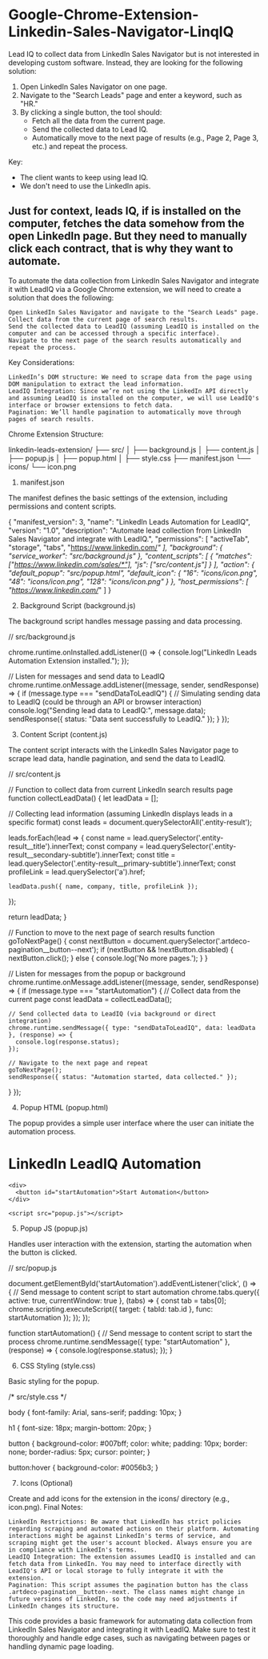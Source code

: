 # Google-Chrome-Extension-Linkedin-Sales-Navigator-LinqIQ
 Lead IQ to collect data from LinkedIn Sales Navigator but is not interested in developing custom software. Instead, they are looking for the following solution:

1. Open LinkedIn Sales Navigator on one page.
2. Navigate to the "Search Leads" page and enter a keyword, such as "HR."
3. By clicking a single button, the tool should:
    - Fetch all the data from the current page.
    - Send the collected data to Lead IQ.
    - Automatically move to the next page of results (e.g., Page 2, Page 3, etc.) and repeat the process.

Key:
- The client wants to keep using lead IQ.
- We don't need to use the LinkedIn apis.

Just for context, leads IQ, if is installed on the computer, fetches the data somehow from the open LinkedIn page.
But they need to manually click each contract, that is why they want to automate.
------------
To automate the data collection from LinkedIn Sales Navigator and integrate it with LeadIQ via a Google Chrome extension, we will need to create a solution that does the following:

    Open LinkedIn Sales Navigator and navigate to the "Search Leads" page.
    Collect data from the current page of search results.
    Send the collected data to LeadIQ (assuming LeadIQ is installed on the computer and can be accessed through a specific interface).
    Navigate to the next page of the search results automatically and repeat the process.

Key Considerations:

    LinkedIn’s DOM structure: We need to scrape data from the page using DOM manipulation to extract the lead information.
    LeadIQ Integration: Since we’re not using the LinkedIn API directly and assuming LeadIQ is installed on the computer, we will use LeadIQ's interface or browser extensions to fetch data.
    Pagination: We’ll handle pagination to automatically move through pages of search results.

Chrome Extension Structure:

linkedin-leads-extension/
├── src/
│   ├── background.js
│   ├── content.js
│   ├── popup.js
│   ├── popup.html
│   ├── style.css
├── manifest.json
└── icons/
    └── icon.png

1. manifest.json

The manifest defines the basic settings of the extension, including permissions and content scripts.

{
  "manifest_version": 3,
  "name": "LinkedIn Leads Automation for LeadIQ",
  "version": "1.0",
  "description": "Automate lead collection from LinkedIn Sales Navigator and integrate with LeadIQ.",
  "permissions": [
    "activeTab",
    "storage",
    "tabs",
    "https://www.linkedin.com/*"
  ],
  "background": {
    "service_worker": "src/background.js"
  },
  "content_scripts": [
    {
      "matches": ["https://www.linkedin.com/sales/*"],
      "js": ["src/content.js"]
    }
  ],
  "action": {
    "default_popup": "src/popup.html",
    "default_icon": {
      "16": "icons/icon.png",
      "48": "icons/icon.png",
      "128": "icons/icon.png"
    }
  },
  "host_permissions": [
    "https://www.linkedin.com/*"
  ]
}

2. Background Script (background.js)

The background script handles message passing and data processing.

// src/background.js

chrome.runtime.onInstalled.addListener(() => {
  console.log("LinkedIn Leads Automation Extension installed.");
});

// Listen for messages and send data to LeadIQ
chrome.runtime.onMessage.addListener((message, sender, sendResponse) => {
  if (message.type === "sendDataToLeadIQ") {
    // Simulating sending data to LeadIQ (could be through an API or browser interaction)
    console.log("Sending lead data to LeadIQ:", message.data);
    sendResponse({ status: "Data sent successfully to LeadIQ." });
  }
});

3. Content Script (content.js)

The content script interacts with the LinkedIn Sales Navigator page to scrape lead data, handle pagination, and send the data to LeadIQ.

// src/content.js

// Function to collect data from current LinkedIn search results page
function collectLeadData() {
  let leadData = [];
  
  // Collecting lead information (assuming LinkedIn displays leads in a specific format)
  const leads = document.querySelectorAll('.entity-result');
  
  leads.forEach(lead => {
    const name = lead.querySelector('.entity-result__title').innerText;
    const company = lead.querySelector('.entity-result__secondary-subtitle').innerText;
    const title = lead.querySelector('.entity-result__primary-subtitle').innerText;
    const profileLink = lead.querySelector('a').href;
    
    leadData.push({ name, company, title, profileLink });
  });
  
  return leadData;
}

// Function to move to the next page of search results
function goToNextPage() {
  const nextButton = document.querySelector('.artdeco-pagination__button--next');
  if (nextButton && !nextButton.disabled) {
    nextButton.click();
  } else {
    console.log('No more pages.');
  }
}

// Listen for messages from the popup or background
chrome.runtime.onMessage.addListener((message, sender, sendResponse) => {
  if (message.type === "startAutomation") {
    // Collect data from the current page
    const leadData = collectLeadData();
    
    // Send collected data to LeadIQ (via background or direct integration)
    chrome.runtime.sendMessage({ type: "sendDataToLeadIQ", data: leadData }, (response) => {
      console.log(response.status);
    });
    
    // Navigate to the next page and repeat
    goToNextPage();
    sendResponse({ status: "Automation started, data collected." });
  }
});

4. Popup HTML (popup.html)

The popup provides a simple user interface where the user can initiate the automation process.

<!-- src/popup.html -->

<!DOCTYPE html>
<html lang="en">
  <head>
    <meta charset="UTF-8">
    <meta name="viewport" content="width=device-width, initial-scale=1.0">
    <title>LinkedIn Lead Automation</title>
    <link rel="stylesheet" href="style.css">
  </head>
  <body>
    <h1>LinkedIn LeadIQ Automation</h1>
    
    <div>
      <button id="startAutomation">Start Automation</button>
    </div>
    
    <script src="popup.js"></script>
  </body>
</html>

5. Popup JS (popup.js)

Handles user interaction with the extension, starting the automation when the button is clicked.

// src/popup.js

document.getElementById('startAutomation').addEventListener('click', () => {
  // Send message to content script to start automation
  chrome.tabs.query({ active: true, currentWindow: true }, (tabs) => {
    const tab = tabs[0];
    chrome.scripting.executeScript({
      target: { tabId: tab.id },
      func: startAutomation
    });
  });
});

function startAutomation() {
  // Send message to content script to start the process
  chrome.runtime.sendMessage({ type: "startAutomation" }, (response) => {
    console.log(response.status);
  });
}

6. CSS Styling (style.css)

Basic styling for the popup.

/* src/style.css */

body {
  font-family: Arial, sans-serif;
  padding: 10px;
}

h1 {
  font-size: 18px;
  margin-bottom: 20px;
}

button {
  background-color: #007bff;
  color: white;
  padding: 10px;
  border: none;
  border-radius: 5px;
  cursor: pointer;
}

button:hover {
  background-color: #0056b3;
}

7. Icons (Optional)

Create and add icons for the extension in the icons/ directory (e.g., icon.png).
Final Notes:

    LinkedIn Restrictions: Be aware that LinkedIn has strict policies regarding scraping and automated actions on their platform. Automating interactions might be against LinkedIn's terms of service, and scraping might get the user's account blocked. Always ensure you are in compliance with LinkedIn's terms.
    LeadIQ Integration: The extension assumes LeadIQ is installed and can fetch data from LinkedIn. You may need to interface directly with LeadIQ's API or local storage to fully integrate it with the extension.
    Pagination: This script assumes the pagination button has the class .artdeco-pagination__button--next. The class names might change in future versions of LinkedIn, so the code may need adjustments if LinkedIn changes its structure.

This code provides a basic framework for automating data collection from LinkedIn Sales Navigator and integrating it with LeadIQ. Make sure to test it thoroughly and handle edge cases, such as navigating between pages or handling dynamic page loading.

